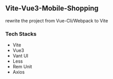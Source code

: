 ## Vite-Vue3-Mobile-Shopping

rewrite the project from Vue-Cli/Webpack to Vite


### Tech Stacks
- Vite
- Vue3
- Vant UI
- Less
- Rem Unit
- Axios